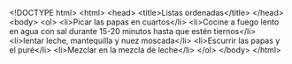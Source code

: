 &lt;!DOCTYPE html&gt;
&lt;html&gt;
    &lt;head&gt;
        &lt;title&gt;Listas ordenadas&lt;/title&gt;
    &lt;/head&gt;
    &lt;body&gt;
        &lt;ol&gt;
            &lt;li&gt;Picar las papas en cuartos&lt;/li&gt;
            &lt;li&gt;Cocine a fuego lento en agua con sal durante 15-20 minutos hasta que estén tiernos&lt;/li&gt;
            &lt;li&gt;lentar leche, mantequilla y nuez moscada&lt;/li&gt;
            &lt;li&gt;Escurrir las papas y el puré&lt;/li&gt;
            &lt;li&gt;Mezclar en la mezcla de leche&lt;/li&gt;
        &lt;/ol&gt;
    &lt;/body&gt;
&lt;/html&gt;
